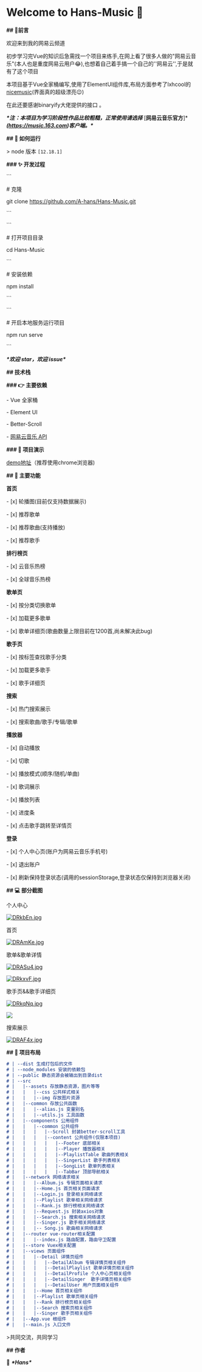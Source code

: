 <h1 **align**="center">Welcome to Hans-Music 👋</h1>



**## :speech_balloon:前言**



欢迎来到我的网易云频道  

初步学习完Vue的知识后急需找一个项目来练手,在网上看了很多人做的"网易云音乐"(本人也是重度网易云用户😂),也想着自己着手搞一个自己的''网易云'',于是就有了这个项目    

本项目基于Vue全家桶编写,使用了ElementUI组件库,布局方面参考了lxhcool的[nicemusic](http://nicenav.cn/desktop-music/#/home)(界面真的超级漂亮😉)

在此还要感谢binaryify大佬提供的接口 。

***\*注：本项目为学习阶段性作品比较粗糙，正常使用请选择*** [**网易云音乐官方**]****(https://music.163.com)客户端。\****


**## 🚀 如何运行**


\> node 版本 `[12.18.1]`


**### ✨ 开发过程**


\```

\# 克隆

git clone https://github.com/A-hans/Hans-Music.git

\```


\```

\# 打开项目目录

cd Hans-Music


\```


\# 安装依赖

npm install

\```


\```

\# 开启本地服务运行项目

npm run serve

\```


***\*欢迎 star，欢迎 issue\****


**## 技术栈**

**### :point_right: 主要依赖**

\- Vue 全家桶

\- Element UI

\- Better-Scroll

\- [网易云音乐 API](https://binaryify.github.io/NeteaseCloudMusicApi/#/)


**### :clap: 项目演示**


[demo地址](http://47.115.119.92/)（推荐使用chrome浏览器)


**## :mega: 主要功能**

**首页**

\- [x] 轮播图(目前仅支持数据展示)

\- [x] 推荐歌单

\- [x] 推荐歌曲(支持播放)

\- [x] 推荐歌手

**排行榜页**

\- [x] 云音乐热榜

\- [x] 全球音乐热榜

**歌单页**

\- [x] 按分类切换歌单

\- [x] 加载更多歌单

\- [x] 歌单详细页(歌曲数量上限目前在1200首,尚未解决此bug)

**歌手页**

\- [x] 按标签查找歌手分类

\- [x] 加载更多歌手

\- [x] 歌手详细页

**搜索**

\- [x] 热门搜索展示

\- [x] 搜索歌曲/歌手/专辑/歌单

**播放器**

\- [x] 自动播放

\- [x] 切歌

\- [x] 播放模式(顺序/随机/单曲)

\- [x] 歌词展示  

\- [x] 播放列表

\- [x] 进度条

\- [x] 点击歌手跳转至详情页

**登录**

\- [x] 个人中心页(账户为网易云音乐手机号)

\- [x] 退出账户

\- [x] 刷新保持登录状态(调用的sessionStorage,登录状态仅保持到浏览器关闭)

**## :computer: 部分截图**



个人中心

[![DRkbEn.jpg](https://s3.ax1x.com/2020/11/30/DRkbEn.jpg)](https://imgchr.com/i/DRkbEn)



首页

[![DRAmKe.jpg](https://s3.ax1x.com/2020/11/30/DRAmKe.jpg)](https://imgchr.com/i/DRAmKe)





歌单&歌单详情

[![DRASu4.jpg](https://s3.ax1x.com/2020/11/30/DRASu4.jpg)](https://imgchr.com/i/DRASu4)



[![DRkxvF.jpg](https://s3.ax1x.com/2020/11/30/DRkxvF.jpg)](https://imgchr.com/i/DRkxvF)

  

歌手页&&歌手详细页

[![DRkqNq.jpg](https://s3.ax1x.com/2020/11/30/DRkqNq.jpg)](https://imgchr.com/i/DRkqNq)

[![](https://s3.ax1x.com/2020/11/30/DRkL40.jpg)](https://imgchr.com/i/DRkL40)



搜索展示

[![DRAF4x.jpg](https://s3.ax1x.com/2020/11/30/DRAF4x.jpg)](https://imgchr.com/i/DRAF4x)





**## :page_with_curl: 项目布局**

```markdown
# | --dist 生成打包后的文件
# | --node_modules 安装的依赖包
# | --public 静态资源会被输出到目录dist
# | --src
# |   |--assets 存放静态资源，图片等等
# |   |   |--css 公共样式相关
# |   |   |--img 存放图片资源
# |   |--common 存放公共函数
# |   |   |--alias.js 变量别名
# |   |   |--utils.js 工具函数
# |   |--components 公用组件
# |   |   |--common 公共组件
# |   |   |   |--Scroll 封装better-scroll工具
# |   |   |   |--content 公共组件(仅限本项目)
# |   |   |   |   |--Footer 底部相关
# |   |   |   |   |--Player 播放器相关
# |   |   |   |   |--PlaylistTable 歌曲列表相关
# |   |   |   |   |--SingerList 歌手列表相关
# |   |   |   |   |--SongList 歌单列表相关
# |   |   |   |   |--TabBar 顶部导航相关
# |   |--network 网络请求相关
# |   |   |--Album.js 专辑页面相关请求
# |   |   |--Home.js 首页相关页面请求
# |   |   |--Login.js 登录相关网络请求
# |   |   |--Playlist 歌单相关网络请求
# |   |   |--Rank.js 排行榜相关网络请求
# |   |   |--Request.js 封装axios对象
# |   |   |--Search.js 搜索相关网络请求
# |   |   |--Singer.js 歌手相关网络请求
# |   |   |-- Song.js 歌曲相关网络请求
# |   |--router vue-router相关配置
# |   |   |--index.js 路由配置，路由守卫配置
# |   |--store Vuex相关配置
# |   |--views 页面组件
# |   |   |--Detail 详情页组件
# |   |   |   |--DetailAlbum 专辑详情页相关组件
# |   |   |   |--DetailPlaylist 歌单详情页相关组件
# |   |   |   |--DetailProfile 个人中心页相关组件
# |   |   |   |--DetailSinger  歌手详情页相关组件
# |   |   |   |--DetailUser 用户页面相关组件
# |   |   |--Home 首页相关组件
# |   |   |--Playlist 歌单页相关组件
# |   |   |--Rank 排行榜页相关组件
# |   |   |--Search 搜索页相关组件
# |   |   |--Singer 歌手页相关组件
# |   |--App.vue 根组件
# |   |--main.js 入口文件
```

\>共同交流，共同学习



**## 作者**



👤 ***\*Hans\****
